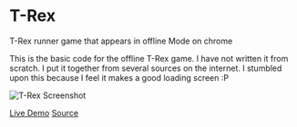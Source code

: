 # T-Rex
T-Rex runner game that appears in offline Mode on chrome

This is the basic code for the offline T-Rex game. I have not written it from scratch. I put it together from several sources on the internet. I stumbled upon this because I feel it makes a good loading screen :P

![T-Rex Screenshot](http://thenextweb.com/wp-content/blogs.dir/1/files/2014/09/error_game.png)

[Live Demo](https://vivek1729.github.io/T-Rex/)
[Source](https://github.com/vivek1729/T-Rex/tree/gh-pages)
